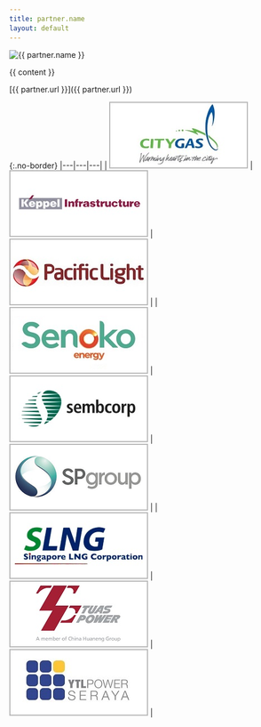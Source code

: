 ```yaml
---
title: partner.name
layout: default
---
```


<img src="{{ partner.image }}" alt="{{ partner.name }}" style="width: 450px; height: 312px;" />

{{ content }}

[{{ partner.url }}]({{ partner.url }})

{:.no-border}
|---|---|---|
| [![City Gas](/images/partners/City_Gas.jpg)](http://www.citygas.com.sg/) | [![Keppel Infrastructure](/images/partners/keppel_infrastructure.jpg)](http://www.kepinfra.com/) | [![PacificLight Power](/images/partners/pacific_light.jpg)](http://www.pacificlight.com.sg/) |
| [![Senoko Energy](/images/partners/senoko_new.jpg)](http://www.senokoenergy.com/) | [![Sembcorp Industries](/images/partners/sembcorp.jpg)](http://www.sembcorp.com/) | [![Singapore Power](/images/partners/singapore_power.png)](https://www.spgroup.com.sg/) |
| [![Singapore LNG Corporation](/images/partners/singapore_lng_corporation.jpg)](http://www.slng.com.sg/) | [![Tuas Power](/images/partners/tuas_power.jpg)](http://www.tuaspower.com.sg/) | [![YTL PowerSeraya](/images/partners/ytl_power_seraya.jpg)](http://www.ytlpowerseraya.com/) |
